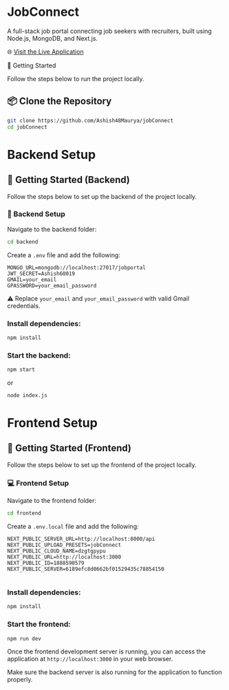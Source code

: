 
# JobConnect

A full-stack job portal connecting job seekers with recruiters, built using Node.js, MongoDB, and Next.js.

🌐 [Visit the Live Application](https://jobconnect-omega.vercel.app)

<summary>🚀 Getting Started</summary>

Follow the steps below to run the project locally.

## 📦 Clone the Repository
```bash
git clone https://github.com/Ashish48Maurya/jobConnect
cd jobConnect
```

# Backend Setup

## 🚀 Getting Started (Backend)

Follow the steps below to set up the backend of the project locally.
### 🔧 Backend Setup
Navigate to the backend folder:
```bash
cd backend
```

Create a `.env` file and add the following:
```
MONGO_URL=mongodb://localhost:27017/jobportal
JWT_SECRET=Ashish60019
GMAIL=your_email
GPASSWORD=your_email_password
```

⚠️ Replace `your_email` and `your_email_password` with valid Gmail credentials.

### Install dependencies:
```bash
npm install
```

### Start the backend:
```bash
npm start
```
or 

```bash
node index.js
```


# Frontend Setup
## 🚀 Getting Started (Frontend)

Follow the steps below to set up the frontend of the project locally.

### 💻 Frontend Setup
Navigate to the frontend folder:
```bash
cd frontend
```

Create a `.env.local` file and add the following:
```
NEXT_PUBLIC_SERVER_URL=http://localhost:8000/api
NEXT_PUBLIC_UPLOAD_PRESETS=jobConnect
NEXT_PUBLIC_CLOUD_NAME=dzgtgpypu
NEXT_PUBLIC_URL=http://localhost:3000
NEXT_PUBLIC_ID=1888590579
NEXT_PUBLIC_SERVER=6189efc8d0662bf01529435c78854150


```

### Install dependencies:
```bash
npm install
```

### Start the frontend:
```bash
npm run dev
```

Once the frontend development server is running, you can access the application at `http://localhost:3000` in your web browser.

Make sure the backend server is also running for the application to function properly.
